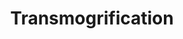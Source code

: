 ---
title: Transmogrification
crosslinks:
- wow
- VirtualCosplay
- livven
- ofr60o
- WoWRolePlay
- witcher
---